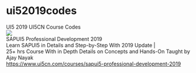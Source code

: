 # ui52019codes
UI5 2019 UI5CN Course Codes<br/>
<a href="https://www.ui5cn.com/courses/sapui5-professional-development-2019">
  <img src="https://thinkific-import.s3.amazonaws.com/17035/kFBRErh3SO2wT9HRb6BH_original-SAPUI5-2019-PRofessional-Development.jpg">
  </img>
</a><br/>
SAPUI5 Professional Development 2019 <br/>
Learn SAPUI5 in Details and Step-by-Step With 2019 Update |<br/> 25+ hrs Course With in Depth Details on Concepts and Hands-On 
Taught by Ajay Nayak <br/>
https://www.ui5cn.com/courses/sapui5-professional-development-2019
